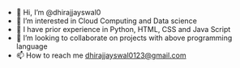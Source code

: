 - 👋 Hi, I’m @dhirajjayswal0
- 👀 I’m interested in Cloud Computing and Data science
- 🌱 I have prior experience in Python, HTML, CSS and Java Script
- 💞️ I’m looking to collaborate on projects with above programming language
- 📫 How to reach me dhirajjayswal0123@gmail.com
